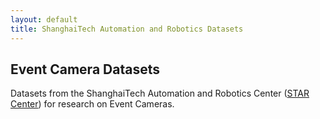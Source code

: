 ```yaml
---
layout: default
title: ShanghaiTech Automation and Robotics Datasets
---
```


## Event Camera Datasets

Datasets from the ShanghaiTech Automation and Robotics Center ([STAR Center](https://star-center.shanghaitech.edu.cn/)) for research on Event Cameras.



